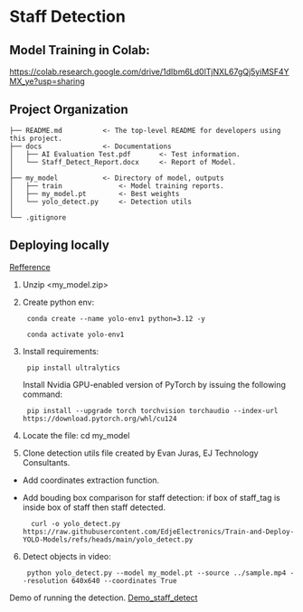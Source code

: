 # Staff Detection
## Model Training in Colab: 
https://colab.research.google.com/drive/1dIbm6Ld0lTjNXL67gQj5yiMSF4YMX_ye?usp=sharing

## Project Organization

```
├── README.md          <- The top-level README for developers using this project.
├── docs               <- Documentations
│   ├── AI Evaluation Test.pdf       <- Test information.
│   └── Staff_Detect_Report.docx     <- Report of Model.
│   
├── my_model           <- Directory of model, outputs
│   ├── train              <- Model training reports.
│   ├── my_model.pt        <- Best weights 
│   └── yolo_detect.py     <- Detection utils
│ 
└── .gitignore
```

## Deploying locally 
[Refference](https://github.com/EdjeElectronics/Train-and-Deploy-YOLO-Models)
1. Unzip <my_model.zip> 
2. Create python env:

        conda create --name yolo-env1 python=3.12 -y

        conda activate yolo-env1
   
4. Install requirements:
   
        pip install ultralytics
   
    Install Nvidia GPU-enabled version of PyTorch by issuing the following command:

        pip install --upgrade torch torchvision torchaudio --index-url https://download.pytorch.org/whl/cu124
   
6. Locate the file: cd my_model
7. Clone detection utils file created by Evan Juras, EJ Technology Consultants.
- Add coordinates extraction function. 
- Add bouding box comparison for staff detection: if box of staff_tag is inside box of staff then staff detected.
  
        curl -o yolo_detect.py https://raw.githubusercontent.com/EdjeElectronics/Train-and-Deploy-YOLO-Models/refs/heads/main/yolo_detect.py
6. Detect objects in video: 

        python yolo_detect.py --model my_model.pt --source ../sample.mp4 --resolution 640x640 --coordinates True

Demo of running the detection. 
[Demo_staff_detect](https://www.youtube.com/watch?v=6_Xb9QUhnJ8)
